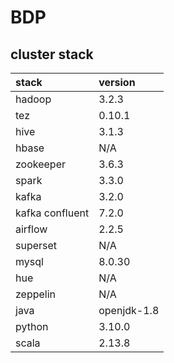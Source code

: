 # BDP

## cluster stack

| stack             | version     |
|:------------------|:------------|
| hadoop            | 3.2.3       |
| tez               | 0.10.1      |
| hive              | 3.1.3       |
| hbase             | N/A         |
| zookeeper         | 3.6.3       |
| spark             | 3.3.0       |
| kafka             | 3.2.0       |
| kafka confluent   | 7.2.0       |
| airflow           | 2.2.5       |
| superset          | N/A         |
| mysql             | 8.0.30      |
| hue               | N/A         |
| zeppelin          | N/A         |
| java              | openjdk-1.8 |
| python            | 3.10.0      |
| scala             | 2.13.8      |
